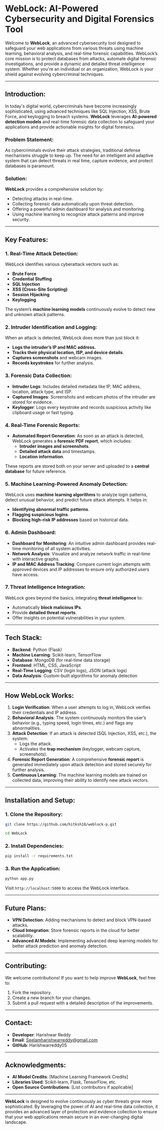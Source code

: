 # **WebLock: AI-Powered Cybersecurity and Digital Forensics Tool**

Welcome to **WebLock**, an advanced cybersecurity tool designed to safeguard your web applications from various threats using machine learning, behavioral analysis, and real-time forensic capabilities. WebLock’s core mission is to protect databases from attacks, automate digital forensic investigations, and provide a dynamic and detailed threat intelligence system. Whether you're an individual or an organization, WebLock is your shield against evolving cybercriminal techniques.

---

## **Introduction:**

In today's digital world, cybercriminals have become increasingly sophisticated, using advanced techniques like SQL Injection, XSS, Brute Force, and keylogging to breach systems. **WebLock** leverages **AI-powered detection models** and real-time forensic data collection to safeguard your applications and provide actionable insights for digital forensics.

### **Problem Statement:**
As cybercriminals evolve their attack strategies, traditional defense mechanisms struggle to keep up. The need for an intelligent and adaptive system that can detect threats in real time, capture evidence, and protect databases is paramount.

### **Solution:**
**WebLock** provides a comprehensive solution by:
- Detecting attacks in real-time.
- Collecting forensic data automatically upon threat detection.
- Offering a powerful admin dashboard for analysis and monitoring.
- Using machine learning to recognize attack patterns and improve security.

---

## **Key Features:**

### **1. Real-Time Attack Detection:**
WebLock identifies various cyberattack vectors such as:
- **Brute Force**
- **Credential Stuffing**
- **SQL Injection**
- **XSS (Cross-Site Scripting)**
- **Session Hijacking**
- **Keylogging**

The system’s **machine learning models** continuously evolve to detect new and unknown attack patterns.

### **2. Intruder Identification and Logging:**
When an attack is detected, WebLock does more than just block it:
- **Logs the intruder’s IP and MAC address.**
- **Tracks their physical location, ISP, and device details**.
- **Captures screenshots** and webcam images.
- **Records keystrokes** for further analysis.

### **3. Forensic Data Collection:**
- **Intruder Logs**: Includes detailed metadata like IP, MAC address, location, attack type, and ISP.
- **Captured Images**: Screenshots and webcam photos of the intruder are stored for evidence.
- **Keylogger**: Logs every keystroke and records suspicious activity like clipboard usage or fast typing.

### **4. Real-Time Forensic Reports:**
- **Automated Report Generation**: As soon as an attack is detected, WebLock generates a **forensic PDF report**, which includes:
  - **Intruder images and screenshots**.
  - **Detailed attack data** and timestamps.
  - **Location information**.

These reports are stored both on your server and uploaded to a **central database** for future reference.

### **5. Machine Learning-Powered Anomaly Detection:**
WebLock uses **machine learning algorithms** to analyze login patterns, detect unusual behavior, and predict future attack attempts. It helps in:
- **Identifying abnormal traffic patterns**.
- **Flagging suspicious logins**.
- **Blocking high-risk IP addresses** based on historical data.

### **6. Admin Dashboard:**
- **Dashboard for Monitoring**: An intuitive admin dashboard provides real-time monitoring of all system activities.
- **Network Analysis**: Visualize and analyze network traffic in real-time with interactive graphs.
- **IP and MAC Address Tracking**: Compare current login attempts with approved devices and IP addresses to ensure only authorized users have access.

### **7. Threat Intelligence Integration:**
WebLock goes beyond the basics, integrating **threat intelligence** to:
- Automatically **block malicious IPs**.
- Provide **detailed threat reports**.
- Offer insights on potential vulnerabilities in your system.

---

## **Tech Stack:**

- **Backend**: Python (Flask)
- **Machine Learning**: Scikit-learn, TensorFlow
- **Database**: MongoDB (for real-time data storage)
- **Frontend**: HTML, CSS, JavaScript
- **Real-Time Logging**: CSV (login logs), JSON (attack logs)
- **Data Analysis**: Custom-built algorithms for anomaly detection

---

## **How WebLock Works:**

1. **Login Verification**: When a user attempts to log in, WebLock verifies their credentials and IP address.
2. **Behavioral Analysis**: The system continuously monitors the user’s behavior (e.g., typing speed, login times, etc.) and flags any abnormalities.
3. **Attack Detection**: If an attack is detected (SQL Injection, XSS, etc.), the system:
   - Logs the attack.
   - Activates the **trap mechanism** (keylogger, webcam capture, screenshots).
4. **Forensic Report Generation**: A comprehensive **forensic report** is generated immediately upon attack detection and stored securely for further analysis.
5. **Continuous Learning**: The machine learning models are trained on collected data, improving their ability to identify new attack vectors.

---

## **Installation and Setup:**

### **1. Clone the Repository:**
```bash
git clone https://github.com/hitksh18/weblock-p.git

cd WebLock
```

### **2. Install Dependencies:**
```bash
pip install -r requirements.txt
```

### **3. Run the Application:**
```bash
python app.py
```

Visit `http://localhost:5000` to access the WebLock interface.

---

## **Future Plans:**
- **VPN Detection**: Adding mechanisms to detect and block VPN-based attacks.
- **Cloud Integration**: Store forensic reports in the cloud for better scalability.
- **Advanced AI Models**: Implementing advanced deep learning models for better attack prediction and anomaly detection.

---

## **Contributing:**

We welcome contributions! If you want to help improve **WebLock**, feel free to:
1. Fork the repository.
2. Create a new branch for your changes.
3. Submit a pull request with a detailed description of the improvements.

---

## **Contact:**
- **Developer**: Harishwar Reddy
- **Email**: Seelamharishwarreddy@gmail.com
- **GitHub**: Harishwarreddy05

---

## **Acknowledgments:**

- **AI Model Credits**: [Machine Learning Framework Credits]
- **Libraries Used**: Scikit-learn, Flask, TensorFlow, etc.
- **Open Source Contributions**: [List contributors if applicable]

---

**WebLock** is designed to evolve continuously as cyber threats grow more sophisticated. By leveraging the power of AI and real-time data collection, it provides an advanced layer of protection and evidence collection to ensure that your web applications remain secure in an ever-changing digital landscape.
